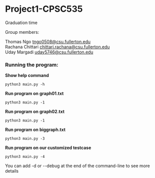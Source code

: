 # Project1-CPSC535
Graduation time

Group members:

Thomas Ngo tngo0508@csu.fullerton.edu <br/>
Rachana Chittari chittari.rachana@csu.fullerton.edu <br/>
Uday Margadi uday5746@csu.fullerton.edu <br/>

### Running the program:
**Show help command**
```
python3 main.py -h
```

**Run program on graph01.txt**
```
python3 main.py -1
```

**Run program on graph02.txt**
```
python3 main.py -1
```

**Run program on biggraph.txt**
```
python3 main.py -3
```

**Run program on our customized testcase**
```
python3 main.py -4
```

You can add -d or --debug at the end of the command-line to see more details